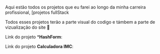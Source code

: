 Aqui estão todos os projetos que eu farei ao longo da minha carreira profissional, [projetos fullStack

Todos esses projetos terão a parte visual do codigo e támbem a parte de vizualização do site 🙂

Link do projeto ***HashForm**:

Link do projeto **Calculadora IMC**:
